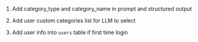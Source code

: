 1. Add category_type and category_name in prompt and structured output

2. Add user custom categories list for LLM to select

3. Add user info into `users` table if first time login